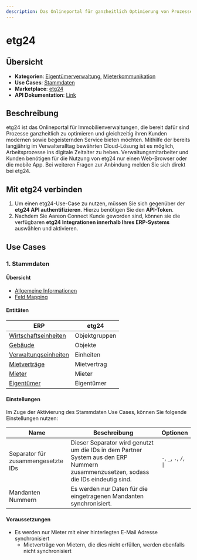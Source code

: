 ```yaml
---
description: Das Onlineportal für ganzheitlich Optimierung von Prozessen
---
```


# etg24

## Übersicht

* **Kategorien**: [Eigentümerverwaltung](../kategorien/eigentuemerverwaltung.md), [Mieterkommunikation](../kategorien/mieterkommunikation.md)&#x20;
* **Use Cases**: [Stammdaten](etg24.md#stammdaten)
* **Marketplace**: [etg24](https://marketplace.aareon.com/de/listings/etg24)
* **API Dokumentation**: [Link](https://api.etg24.de/dokumentation/)

## Beschreibung

etg24 ist das Onlineportal für Immobilienverwaltungen, die bereit dafür sind Prozesse ganzheitlich zu optimieren und gleichzeitig ihren Kunden modernen sowie begeisternden Service bieten möchten. Mithilfe der bereits langjährig im Verwalteralltag bewährten Cloud-Lösung ist es möglich, Arbeitsprozesse ins digitale Zeitalter zu heben. Verwaltungsmitarbeiter und Kunden benötigen für die Nutzung von etg24 nur einen Web-Browser oder die mobile App. Bei weiteren Fragen zur Anbindung melden Sie sich direkt bei etg24.

## Mit etg24 verbinden

1. Um einen etg24-Use-Case zu nutzen, müssen Sie sich gegenüber der **etg24 API authentifizieren**. Hierzu benötigen Sie den **API-Token**.
2. Nachdem Sie Aareon Connect Kunde geworden sind, können sie die verfügbaren **etg24 Integrationen innerhalb Ihres ERP-Systems** auswählen und aktivieren.

## Use Cases

### 1. Stammdaten

#### Übersicht

* [Allgemeine Informationen](../use-cases/stammdaten.md)
* [Feld Mapping](https://docs.google.com/spreadsheets/d/1b5iCRsnGxBGTXNzHzaNm0SlfRoIpbRofghzS-7HwbVc/edit#gid=1213044489\&fvid=23969279)

#### Entitäten

| ERP                                                            | etg24         |
| -------------------------------------------------------------- | ------------- |
| [Wirtschaftseinheiten](../entitaeten/wirtschaftseinheiten.md)  | Objektgruppen |
| [Gebäude](../entitaeten/gebaeude.md)                           | Objekte       |
| [Verwaltungseinheiten](../kategorien/eigentuemerverwaltung.md) | Einheiten     |
| [Mietverträge](../entitaeten/mietvertraege.md)                 | Mietvertrag   |
| [Mieter](../entitaeten/mieter.md)                              | Mieter        |
| [Eigentümer](../entitaeten/eigentuemer.md)                     | Eigentümer    |

#### Einstellungen

Im Zuge der Aktivierung des Stammdaten Use Cases, können Sie folgende Einstellungen nutzen:

<table><thead><tr><th width="165">Name</th><th width="450.33333333333326">Beschreibung</th><th>Optionen</th></tr></thead><tbody><tr><td>Separator für zusammengesetzte IDs</td><td>Dieser Separator wird genutzt um die IDs in dem Partner System aus den ERP Nummern zusammenzusetzen, sodass die IDs eindeutig sind.</td><td><code>-</code>, <code>_</code>, <code>.</code>, <code>/</code>, <code>|</code></td></tr><tr><td>Mandanten Nummern</td><td>Es werden nur Daten für die eingetragenen Mandanten synchronisiert.</td><td></td></tr></tbody></table>

#### Voraussetzungen

* Es werden nur Mieter mit einer hinterlegten E-Mail Adresse synchronisiert
  * Mietverträge von Mietern, die dies nicht erfüllen, werden ebenfalls nicht synchronisiert

